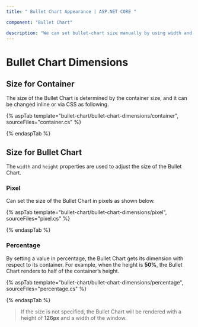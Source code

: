 ```yaml
---
title: " Bullet Chart Appearance | ASP.NET CORE "

component: "Bullet Chart"

description: "We can set bullet-chart size manually by using width and height properties. We can set percentage or pixel size values to the bullet-chart."
---
```


# Bullet Chart Dimensions

## Size for Container

The size of the Bullet Chart is determined by the container size, and it can be changed inline or via CSS as following.

{% aspTab template="bullet-chart/bullet-chart-dimensions/container", sourceFiles="container.cs" %}

{% endaspTab %}

## Size for Bullet Chart

The `width` and `height` properties are used to adjust the size of the Bullet Chart.

### Pixel

Can set the size of the Bullet Chart in pixels as shown below.

{% aspTab template="bullet-chart/bullet-chart-dimensions/pixel", sourceFiles="pixel.cs" %}

{% endaspTab %}

### Percentage

By setting a value in percentage, the Bullet Chart gets its dimension with respect to its container. For example, when the height is **50%**, the Bullet Chart renders to half of the container’s height.

{% aspTab template="bullet-chart/bullet-chart-dimensions/percentage", sourceFiles="percentage.cs" %}

{% endaspTab %}

>If the size is not specified, the Bullet Chart will be rendered with a height of **126px** and a width of the window.
